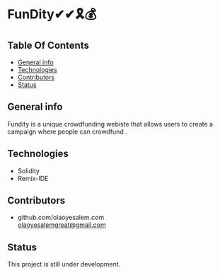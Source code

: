 # FunDity✔✔🎗💰

## **Table Of Contents**


* [General info](#general-info)
* [Technologies](#technologies)
* [Contributors](#contributors)
* [Status](#status)

## General info

Fundity is a  unique crowdfunding webiste that allows users to create a campaign where people can crowdfund .

## Technologies
* Solidity
* Remix-IDE



## Contributors

* github.com/olaoyesalem.com
<br>  olaoyesalemgreat@gmail.com



## Status
This project is still under development.





